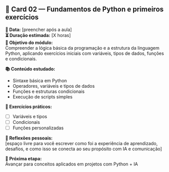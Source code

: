 ## 📌 Card 02 — Fundamentos de Python e primeiros exercícios

**📅 Data:** [preencher após a aula]  
**⏳ Duração estimada:** [X horas]  
**🎯 Objetivo do módulo:**  
Compreender a lógica básica da programação e a estrutura da linguagem Python, aplicando exercícios iniciais com variáveis, tipos de dados, funções e condicionais.

**📚 Conteúdo estudado:**  
- Sintaxe básica em Python  
- Operadores, variáveis e tipos de dados  
- Funções e estruturas condicionais  
- Execução de scripts simples

**🔁 Exercícios práticos:**  
- [ ] Variáveis e tipos  
- [ ] Condicionais  
- [ ] Funções personalizadas  

**💬 Reflexões pessoais:**  
[espaço livre para você escrever como foi a experiência de aprendizado, desafios, e como isso se conecta ao seu propósito com IA e comunicação]

**📌 Próxima etapa:**  
Avançar para conceitos aplicados em projetos com Python + IA
